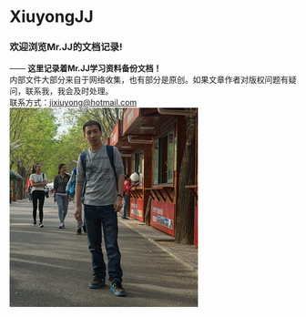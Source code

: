 # XiuyongJJ 
### 欢迎浏览Mr.JJ的文档记录!
—— **这里记录着Mr.JJ学习资料备份文档！**      
内部文件大部分来自于网络收集，也有部分是原创。如果文章作者对版权问题有疑问，联系我，我会及时处理。  
联系方式：jixiuyong@hotmail.com  
![欢迎浏览Mr.JJ的文档记录！](assets/20180323-1254133d.png  "这就是XiuyongJJ！")  
